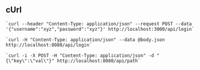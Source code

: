 ## cUrl

    `curl --header "Content-Type: application/json" --request POST --data '{"username":"xyz","password":"xyz"}' http://localhost:3000/api/login`

    `curl -H "Content-Type: application/json" --data @body.json http://localhost:8080/api/login`

    `curl -i -X POST -H "Content-Type: application/json" -d "{\"key\":\"val\"}" http://localhost:8080/api/path`

